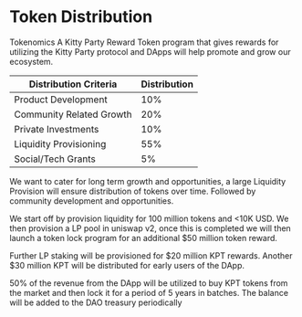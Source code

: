 # Token Distribution

Tokenomics A Kitty Party Reward Token program that gives rewards for utilizing the Kitty Party protocol and DApps will help promote and grow our ecosystem.

| Distribution Criteria      | Distribution |
| -------------------------- | ------------ |
| Product Development        | 10%          |
| Community Related Growth   | 20%          |
| Private Investments        | 10%          |
| Liquidity Provisioning     | 55%          |
| Social/Tech Grants         | 5%           |



We want to cater for long term growth and opportunities, a large Liquidity Provision will ensure distribution of tokens over time. Followed by community development and opportunities.

We start off by provision liquidity for 100 million tokens and <10K USD. We then provision a LP pool in uniswap v2, once this is completed we will then launch a token lock program for an additional $50 million token reward.

Further LP staking will be provisioned for $20 million KPT rewards. Another $30 million KPT will be distributed for early users of the DApp.

50% of the revenue from the DApp will be utilized to buy KPT tokens from the market and then lock it for a period of 5 years in batches. The balance will be added to the DAO treasury periodically
